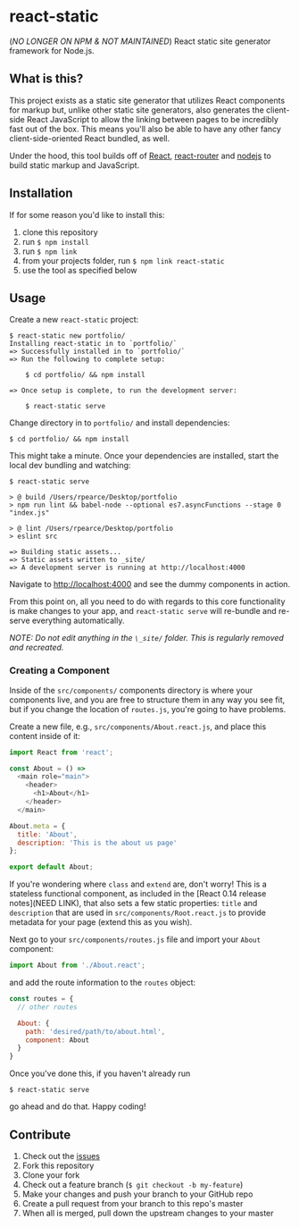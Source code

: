 # react-static
(_NO LONGER ON NPM & NOT MAINTAINED_)
React static site generator framework for Node.js.

## What is this?
This project exists as a static site generator that utilizes React components for markup but, unlike other static site generators, also generates the client-side React JavaScript to allow the linking between pages to be incredibly fast out of the box. This means you'll also be able to have any other fancy client-side-oriented React bundled, as well.

Under the hood, this tool builds off of [React](https://github.com/facebook/react), [react-router](https://github.com/rackt/react-router) and [nodejs](https://github.com/nodejs/node) to build static markup and JavaScript.

## Installation
If for some reason you'd like to install this:

1. clone this repository
1. run `$ npm install`
1. run `$ npm link`
1. from your projects folder, run `$ npm link react-static`
1. use the tool as specified below

## Usage
Create a new `react-static` project:

```
$ react-static new portfolio/
Installing react-static in to `portfolio/`
=> Successfully installed in to `portfolio/`
=> Run the following to complete setup:

    $ cd portfolio/ && npm install

=> Once setup is complete, to run the development server:

    $ react-static serve
```

Change directory in to `portfolio/` and install dependencies:

```
$ cd portfolio/ && npm install
```

This might take a minute. Once your dependencies are installed, start the local dev bundling and watching:

```
$ react-static serve

> @ build /Users/rpearce/Desktop/portfolio
> npm run lint && babel-node --optional es7.asyncFunctions --stage 0 "index.js"

> @ lint /Users/rpearce/Desktop/portfolio
> eslint src

=> Building static assets...
=> Static assets written to _site/
=> A development server is running at http://localhost:4000
```

Navigate to [http://localhost:4000](http://localhost:4000) and see the dummy components in action.

From this point on, all you need to do with regards to this core functionality is make changes to your app, and `react-static serve` will re-bundle and re-serve everything automatically.

_NOTE: Do not edit anything in the `\_site/` folder. This is regularly removed and recreated._

### Creating a Component
Inside of the `src/components/` components directory is where your components live, and you are free to structure them in any way you see fit, but if you change the location of `routes.js`, you're going to have problems.

Create a new file, e.g., `src/components/About.react.js`, and place this content inside of it:

```js
import React from 'react';

const About = () =>
  <main role="main">
    <header>
      <h1>About</h1>
    </header>
  </main>

About.meta = {
  title: 'About',
  description: 'This is the about us page'
};

export default About;
```

If you're wondering where `class` and `extend` are, don't worry! This is a stateless functional component, as included in the [React 0.14 release notes](NEED LINK), that also sets a few static properties: `title` and `description` that are used in `src/components/Root.react.js` to provide metadata for your page (extend this as you wish).

Next go to your `src/components/routes.js` file and import your `About` component:

```js
import About from './About.react';
```

and add the route information to the `routes` object:

```js
const routes = {
  // other routes

  About: {
    path: 'desired/path/to/about.html',
    component: About
  }
}
```

Once you've done this, if you haven't already run

```
$ react-static serve
```

go ahead and do that. Happy coding!

## Contribute

1. Check out the [issues](https://github.com/rpearce/react-static/issues)
1. Fork this repository
1. Clone your fork
1. Check out a feature branch (`$ git checkout -b my-feature`)
1. Make your changes and push your branch to your GitHub repo
1. Create a pull request from your branch to this repo's master
1. When all is merged, pull down the upstream changes to your master

